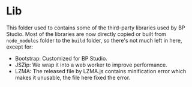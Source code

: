 
# Lib

This folder used to contains some of the third-party libraries used by BP Studio.
Most of the libraries are now directly copied or built from `node_modules` folder to the `build` folder,
so there's not much left in here, except for:

- Bootstrap: Customized for BP Studio.
- JSZip: We wrap it into a web worker to improve performance.
- LZMA: The released file by LZMA.js contains minification error which makes it unusable, the file here fixed the error.
